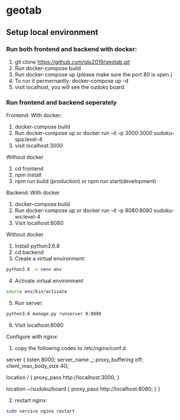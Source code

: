 # geotab

## Setup local environment

### Run both frontend and backend with docker:

1. git clone https://github.com/glu2019/geotab.git
2. Run docker-compose build
3. Run docker-compose up (please make sure the port 80 is open.)
4. To run it permernantly: docker-compose up -d
4. visit localhost, you will see the sudoko board. 

### Run frontend and backend seperately

Frontend:
With docker:
1. docker-compose build
2. Run docker-compose up or docker run –it –p 3000:3000 sudoku-spa:level-4
3. visit localhost:3000

Without docker
1. cd frontend
2. npm install
3. npm run build (production) or npm run start(development)

Backend:
With docker
1. docker-compose build
2. Run docker-compose up or docker run –it –p 8080:8080 sudoku-ws:level-4
3. Visit localhost:8080

Without docker
1. Install python3.6.8
2. cd backend
3. Create a virtual environment:
```bash
python3.6 -m venv env
```
4. Activate virtual environment
```bash
source env/bin/activate
```
5. Run server:
```bash
python3.6 manage.py runserver 0:8080
```
6. Visit localhost:8080

Configure with nginx: 
1. copy the following codes to /etc/nginx/conf.d

server {
   listen   8000;
   server_name _;
   proxy_buffering off;
   client_max_body_size 4G;
	
   location / {
       proxy_pass http://localhost:3000;
   }

   location ~/sudoku/board {
       proxy_pass http://localhost:8080;
   }
}

2. restart nginx:
```bash
sudo service nginx restart
```